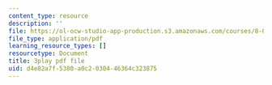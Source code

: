 ```yaml
---
content_type: resource
description: ''
file: https://ol-ocw-studio-app-production.s3.amazonaws.com/courses/8-01sc-classical-mechanics-fall-2016/d4e82a7f5380a0c2030446364c323875_w7z_z-lucyU.pdf
file_type: application/pdf
learning_resource_types: []
resourcetype: Document
title: 3play pdf file
uid: d4e82a7f-5380-a0c2-0304-46364c323875
---
```

